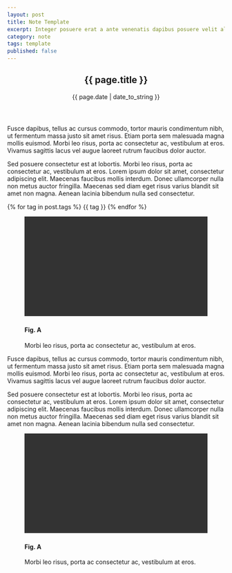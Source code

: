 ```yaml
---
layout: post
title: Note Template
excerpt: Integer posuere erat a ante venenatis dapibus posuere velit aliquet. Donec ullamcorper nulla non metus auctor fringilla.
category: note
tags: template
published: false
---
```


<section class="grid  note-intro">
  <header>
    <h2>{{ page.title }}</h2>
    <time>{{ page.date | date_to_string }}</time>
  </header>
  <article>
    <p>Fusce dapibus, tellus ac cursus commodo, tortor mauris condimentum nibh, ut fermentum massa justo sit amet risus. Etiam porta sem malesuada magna mollis euismod. Morbi leo risus, porta ac consectetur ac, vestibulum at eros. Vivamus sagittis lacus vel augue laoreet rutrum faucibus dolor auctor.</p>
    <p>Sed posuere consectetur est at lobortis. Morbi leo risus, porta ac consectetur ac, vestibulum at eros. Lorem ipsum dolor sit amet, consectetur adipiscing elit. Maecenas faucibus mollis interdum. Donec ullamcorper nulla non metus auctor fringilla. Maecenas sed diam eget risus varius blandit sit amet non magna. Aenean lacinia bibendum nulla sed consectetur.</p>
  </article>
  <footer>
    <p>
      {% for tag in post.tags %}
        {{ tag }}
      {% endfor %}
    </p>
  </footer>
</section>

<section class="grid note-image">
  <figure>
    <img src="/img/fpo.png">
    <figcaption>
      <h4>Fig. A</h4>
      <p>Morbi leo risus, porta ac consectetur ac, vestibulum at eros.</p>
    </figcaption>
  </figure>
</section>

<section class="grid note-words">
  <article>
    <p>Fusce dapibus, tellus ac cursus commodo, tortor mauris condimentum nibh, ut fermentum massa justo sit amet risus. Etiam porta sem malesuada magna mollis euismod. Morbi leo risus, porta ac consectetur ac, vestibulum at eros. Vivamus sagittis lacus vel augue laoreet rutrum faucibus dolor auctor.</p>
    <p>Sed posuere consectetur est at lobortis. Morbi leo risus, porta ac consectetur ac, vestibulum at eros. Lorem ipsum dolor sit amet, consectetur adipiscing elit. Maecenas faucibus mollis interdum. Donec ullamcorper nulla non metus auctor fringilla. Maecenas sed diam eget risus varius blandit sit amet non magna. Aenean lacinia bibendum nulla sed consectetur.</p>
  </article>
</section>

<section class="grid note-image">
  <figure>
    <img src="/img/fpo.png">
    <figcaption>
      <h4>Fig. A</h4>
      <p>Morbi leo risus, porta ac consectetur ac, vestibulum at eros.</p>
    </figcaption>
  </figure>
</section>
